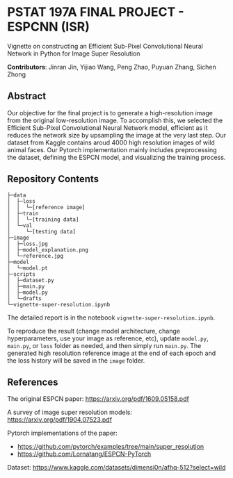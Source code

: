 # PSTAT 197A FINAL PROJECT - ESPCNN (ISR)
Vignette on constructing an Efficient Sub-Pixel Convolutional Neural Network in Python for Image Super Resolution

**Contributors**: Jinran Jin, Yijiao Wang, Peng Zhao, Puyuan Zhang, Sichen Zhong

## Abstract

Our objective for the final project is to generate a high-resolution image from the original low-resolution image. To accomplish this, we selected the Efficient Sub-Pixel Convolutional Neural Network model, efficient as it reduces the network size by upsampling the image at the very last step. Our dataset from Kaggle contains aroud 4000 high resolution images of wild animal faces. Our Pytorch implementation mainly includes preprocessing the dataset, defining the ESPCN model, and visualizing the training process.

## Repository Contents

```
├─data
│  ├─loss
│  │  └─[reference image]
│  ├─train
│  │  └─[training data]
│  └─val
│     └─[testing data]
├─image
│  ├─loss.jpg
│  ├─model_explanation.png
│  └─reference.jpg
├─model
│  └─model.pt
├─scripts
│  ├─dataset.py
│  ├─main.py
│  ├─model.py
│  └─drafts
└─vignette-super-resolution.ipynb
```

The detailed report is in the notebook `vignette-super-resolution.ipynb`.

To reproduce the result (change model architecture, change hyperparameters, use your image as reference, etc), update `model.py`, `main.py`, or `loss` folder as needed, and then simply run `main.py`. The generated high resolution reference image at the end of each epoch and the loss history will be saved in the `image` folder.


## References
The original ESPCN paper: https://arxiv.org/pdf/1609.05158.pdf

A survey of image super resolution models: https://arxiv.org/pdf/1904.07523.pdf

Pytorch implementations of the paper:
 - https://github.com/pytorch/examples/tree/main/super_resolution
 - https://github.com/Lornatang/ESPCN-PyTorch

Dataset: https://www.kaggle.com/datasets/dimensi0n/afhq-512?select=wild

